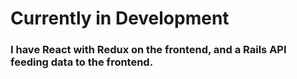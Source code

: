# Currently in Development

### I have React with Redux on the frontend, and a Rails API feeding data to the frontend. 
